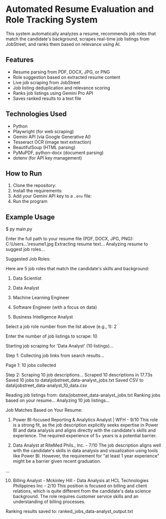 # Automated Resume Evaluation and Role Tracking System

This system automatically analyzes a resume, recommends job roles that match the candidate's background, scrapes real-time job listings from JobStreet, and ranks them based on relevance using AI.

##  Features
- Resume parsing from PDF, DOCX, JPG, or PNG
- Role suggestion based on extracted resume content
- Live job scraping from JobStreet
- Job listing deduplication and relevance scoring
- Ranks job listings using Gemini Pro API
- Saves ranked results to a text file

##  Technologies Used
- Python
- Playwright (for web scraping)
- Gemini API (via Google Generative AI)
- Tesseract OCR (image text extraction)
- BeautifulSoup (HTML parsing)
- PyMuPDF, python-docx (document parsing)
- dotenv (for API key management)

##  How to Run
1. Clone the repository:
2. Install the requirements:
3. Add your Gemini API key to a `.env` file:   
4. Run the program

## Example Usage

$ py main.py

Enter the full path to your resume file (PDF, DOCX, JPG, PNG): C:\Users...\resume1.jpg
Extracting resume text...
Analyzing resume to suggest job roles...

Suggested Job Roles:

Here are 5 job roles that match the candidate's skills and background:

1. Data Scientist

2. Data Analyst

3. Machine Learning Engineer

4. Software Engineer (with a focus on data)

5. Business Intelligence Analyst

Select a job role number from the list above (e.g., 1): 2

Enter the number of job listings to scrape: 10

Starting job scraping for 'Data Analyst' (10 listings)...

Step 1: Collecting job links from search results...

Page 1: 10 jobs collected

Step 2: Scraping 10 job descriptions...
Scraped 10 descriptions in 17.73s
Saved 10 jobs to data\jobstreet_data-analyst_jobs.txt
Saved CSV to data\jobstreet_data-analyst_10_data.csv 

Reading job listings from: data/jobstreet_data-analyst_jobs.txt
Ranking jobs based on your resume...
Analyzing 10 job listings...

Job Matches Based on Your Resume:

1. Power BI-focused Reporting & Analytics Analyst | WFH - 9/10
This role is a strong fit, as the job description explicitly seeks expertise in Power BI and data analysis and aligns directly with the candidate's skills and experience. The required experience of 5+ years is a potential barrier.

2. Data Analyst at RiteMed Phils., Inc. - 7/10
The job description aligns well with the candidate's skills in data analysis and visualization using tools like Power BI. However, the requirement for "at least 1 year experience" might be a barrier given recent graduation.

...

10. Billing Analyst - Mckinley Hill - Data Analysis at HCL Technologies Philippines Inc - 2/10
This position is focused on billing and client relations, which is quite different from the candidate's data science background. The role requires customer service skills and an understanding of billing processes.

Ranking results saved to: ranked_jobs_data-analyst_output.txt
